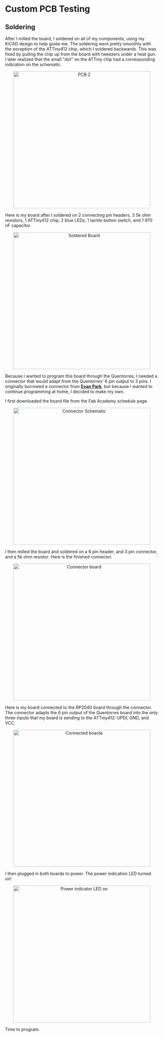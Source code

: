 # Custom PCB Testing

## Soldering

After I milled the board, I soldered on all of my components, using my KiCAD design to help guide me. The soldering went pretty smoothly with the exception of the ATTiny412 chip, which I soldered backwards. This was fixed by pulling the chip up from the board with tweezers under a heat gun. I later realized that the small "dot" on the ATTiny chip had a corresponding indication on the schematic.

<center>
<img src="../../../pics/week8/pcb.jpg" alt="PCB 2" width="450"/>
</center>

Here is my board after I soldered on 2 connecting pin headers, 3 5k ohm resistors, 1 ATTiny412 chip, 2 blue LEDs, 1 tactile button switch, and 1 970 nF capacitor.

<center>
<img src="../../../pics/week8/solderedBoard.jpg" alt="Soldered Board" width="450"/>
</center>

Because I wanted to program this board through the Quentorres, I needed a connector that would adapt from the Quentorres' 6 pin output to 3 pins. I originally borrowed a connector from <a href="https://fabacademy.org/2024/labs/charlotte/students/evan-park/">**Evan Park**</a>, but because I wanted to continue programming at home, I decided to make my own.

I first downloaded the board file from the Fab Academy schedule page.

<center>
<img src="../../../pics/week8/connectorSchem.jpg" alt="Connector Schematic" width="450"/>
</center>

I then milled the board and soldered on a 6 pin header, and 3 pin connector, and a 5k ohm resistor. Here is the finished connector.

<center>
<img src="../../../pics/week8/connector.jpg" alt="Connector board" width="450"/>
</center>

Here is my board connected to the RP2040 board through the connector. The connector adapts the 6 pin output of the Quentorres board into the only three inputs that my board is sending to the ATTiny412: UPDI, GND, and VCC.

<center>
<img src="../../../pics/week8/connectedBoards.jpg" alt="Connected boards" width="450"/>
</center>

I then plugged in both boards to power. The power indication LED turned on!

<center>
<img src="../../../pics/week8/on.jpg" alt="Power indicator LED on" width="450"/>
</center>

Time to program.